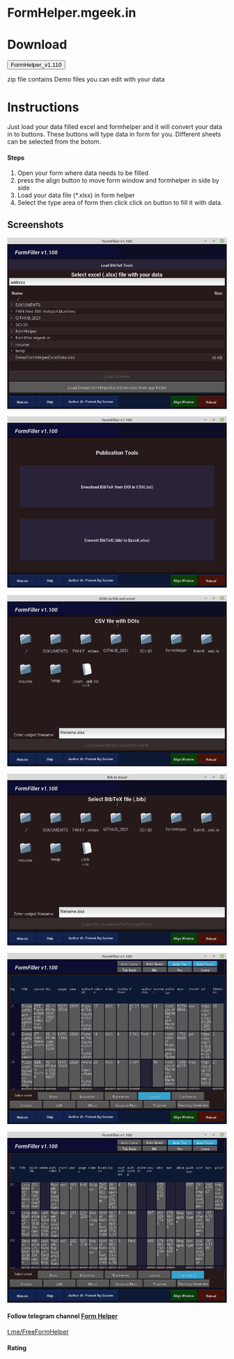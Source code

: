 <!-- Add icon library -->
<link rel="stylesheet" href="https://cdnjs.cloudflare.com/ajax/libs/font-awesome/4.7.0/css/font-awesome.min.css">

# FormHelper.mgeek.in



# Download

<!-- Auto width -->
<a href="././assets/release/Release.zip" download="FormHelper_v1.110.zip"><button class="btn"><i class="fa fa-download"></i>FormHelper_v1.110</button></a>

<p> zip file contains Demo files you can edit with your data</p>





# Instructions

Just load your data filled excel and formhelper and it will convert your data in to buttons. These buttons will type data in form for you. Different sheets can be selected from the botom.

#### Steps 

1. Open your form where data needs to be filled
2. press the align button to move form window and formhelper in side by side
3. Load your data file (*.xlsx) in form helper 
4. Select the type area of form then click click on button to fill it with data.

## Screenshots

![](./assets/img/screenshots/01.png)

![](././assets/img/screenshots/02.png)

![](././assets/img/screenshots/03.png)

![](././assets/img/screenshots/04.png)

![](././assets/img/screenshots/05.png)

![](././assets/img/screenshots/06.png)


#### Follow telegram channel [Form Helper](https://t.me/FreeFormHelper)

[t.me/FreeFormHelper](https://t.me/FreeFormHelper)

#### Rating  

<script async src="https://telegram.org/js/telegram-widget.js?15" data-telegram-post="FreeFormHelper/4" data-width="100%"></script>
